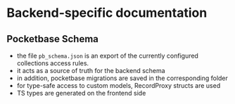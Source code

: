 # Backend-specific documentation

## Pocketbase Schema

- the file `pb_schema.json` is an export of the currently configured collections access rules.
- it acts as a source of truth for the backend schema
- in addition, pocketbase migrations are saved in the corresponding folder
- for type-safe access to custom models, RecordProxy structs are used
- TS types are generated on the frontend side